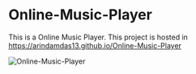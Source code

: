 # Online-Music-Player

This is a Online Music Player. 
This project is hosted in https://arindamdas13.github.io/Online-Music-Player

![Online-Music-Player](https://user-images.githubusercontent.com/92679140/154319755-c2497336-f2a3-425d-aac3-d3efdc13641d.png)
